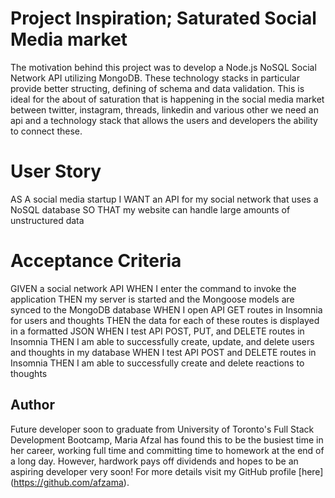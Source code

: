 # Project Inspiration; Saturated Social Media market
The motivation behind this project was to develop a Node.js NoSQL Social Network API utilizing MongoDB. 
These technology stacks in particular provide better structing, defining of schema and data validation.
    This is ideal for the about of saturation that is happening in the social media market between twitter, instagram, threads, linkedin and various other we need an api and a technology stack that allows the users and developers the ability to connect these.

# User Story
AS A social media startup
I WANT an API for my social network that uses a NoSQL database
SO THAT my website can handle large amounts of unstructured data

# Acceptance Criteria
GIVEN a social network API
WHEN I enter the command to invoke the application
THEN my server is started and the Mongoose models are synced to the MongoDB database
WHEN I open API GET routes in Insomnia for users and thoughts
THEN the data for each of these routes is displayed in a formatted JSON
WHEN I test API POST, PUT, and DELETE routes in Insomnia
THEN I am able to successfully create, update, and delete users and thoughts in my database
WHEN I test API POST and DELETE routes in Insomnia
THEN I am able to successfully create and delete reactions to thoughts 

## Author
Future developer soon to graduate from University of Toronto's Full Stack Development Bootcamp, Maria Afzal has found this to be the busiest time in her career, working full time and committing time to homework at the end of a long day.
However, hardwork pays off dividends and hopes to be an aspiring developer very soon! 
For more details visit my GitHub profile [here] (https://github.com/afzama).